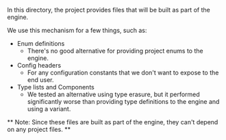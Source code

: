 In this directory, the project provides files that will be built as part of the engine.

We use this mechanism for a few things, such as:
* Enum definitions
  * There's no good alternative for providing project enums to the engine.
* Config headers
  * For any configuration constants that we don't want to expose to the end user.
* Type lists and Components
  * We tested an alternative using type erasure, but it performed significantly worse than providing type definitions to the engine and using a variant.

** Note: Since these files are built as part of the engine, they can't depend on any project files. **
